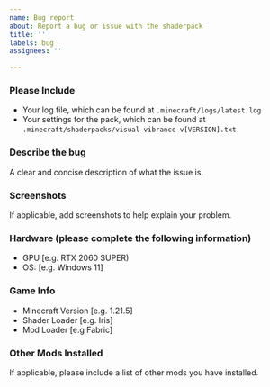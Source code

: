 ```yaml
---
name: Bug report
about: Report a bug or issue with the shaderpack
title: ''
labels: bug
assignees: ''

---
```


### Please Include
- Your log file, which can be found at `.minecraft/logs/latest.log`
- Your settings for the pack, which can be found at `.minecraft/shaderpacks/visual-vibrance-v[VERSION].txt`

### Describe the bug
A clear and concise description of what the issue is.

### Screenshots
If applicable, add screenshots to help explain your problem.

### Hardware (please complete the following information)
 - GPU [e.g. RTX 2060 SUPER)
 - OS: [e.g. Windows 11]

### Game Info
- Minecraft Version [e.g. 1.21.5]
- Shader Loader [e.g. Iris]
- Mod Loader [e.g Fabric]

### Other Mods Installed
If applicable, please include a list of other mods you have installed.

